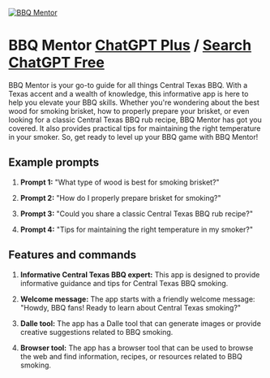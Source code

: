 
[![BBQ Mentor](https://files.oaiusercontent.com/file-FZ2kDuqEGDV5BI4W036Ja9ui?se=2123-10-18T22%3A35%3A58Z&sp=r&sv=2021-08-06&sr=b&rscc=max-age%3D31536000%2C%20immutable&rscd=attachment%3B%20filename%3Dc872da55-726f-4de4-817f-789a59762e69.png&sig=3QLFKc1SDvtJ4ah2j5iPgIYJCgxfWQ%2B6ikPZOfSyl3w%3D)](https://chat.openai.com/g/g-1mi1P5B3s-bbq-mentor)

# BBQ Mentor [ChatGPT Plus](https://chat.openai.com/g/g-1mi1P5B3s-bbq-mentor) / [Search ChatGPT Free](https://gptcall.net/index.html#/?search=BBQ%20Mentor)

BBQ Mentor is your go-to guide for all things Central Texas BBQ. With a Texas accent and a wealth of knowledge, this informative app is here to help you elevate your BBQ skills. Whether you're wondering about the best wood for smoking brisket, how to properly prepare your brisket, or even looking for a classic Central Texas BBQ rub recipe, BBQ Mentor has got you covered. It also provides practical tips for maintaining the right temperature in your smoker. So, get ready to level up your BBQ game with BBQ Mentor!

## Example prompts

1. **Prompt 1:** "What type of wood is best for smoking brisket?"

2. **Prompt 2:** "How do I properly prepare brisket for smoking?"

3. **Prompt 3:** "Could you share a classic Central Texas BBQ rub recipe?"

4. **Prompt 4:** "Tips for maintaining the right temperature in my smoker?"

## Features and commands

1. **Informative Central Texas BBQ expert:** This app is designed to provide informative guidance and tips for Central Texas BBQ smoking.

2. **Welcome message:** The app starts with a friendly welcome message: "Howdy, BBQ fans! Ready to learn about Central Texas smoking?"

3. **Dalle tool:** The app has a Dalle tool that can generate images or provide creative suggestions related to BBQ smoking.

4. **Browser tool:** The app has a browser tool that can be used to browse the web and find information, recipes, or resources related to BBQ smoking.


